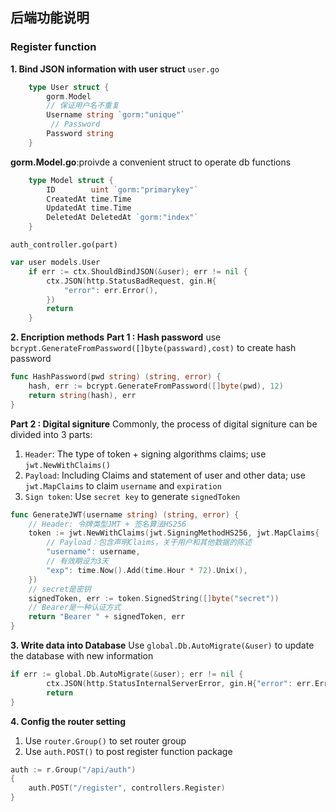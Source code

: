## 后端功能说明

### Register function
   **1. Bind JSON information with user struct**
   `user.go`
```go
    type User struct {
        gorm.Model
        // 保证用户名不重复
        Username string `gorm:"unique"`
         // Password
        Password string
    }
```
   **gorm.Model.go**:proivde a convenient struct to operate db functions
```go
    type Model struct {
        ID        uint `gorm:"primarykey"`
        CreatedAt time.Time
        UpdatedAt time.Time
        DeletedAt DeletedAt `gorm:"index"`
    }
```
`auth_controller.go(part)`
```go
var user models.User
	if err := ctx.ShouldBindJSON(&user); err != nil {
		ctx.JSON(http.StatusBadRequest, gin.H{
			"error": err.Error(),
		})
		return
	}
```
   **2. Encription methods**
   **Part 1 : Hash password**
   use `bcrypt.GenerateFromPassword([]byte(passward),cost)` to create hash password
```go
func HashPassword(pwd string) (string, error) {
	hash, err := bcrypt.GenerateFromPassword([]byte(pwd), 12)
	return string(hash), err
}
```
**Part 2 : Digital signiture**
Commonly, the process of digital signiture can be divided into 3 parts:
1. `Header`: The type of token + signing algorithms claims;  use `jwt.NewWithClaims()`
2. `Payload`: Including Claims and statement of user and other data; use `jwt.MapClaims` to claim `username` and `expiration`
3. `Sign token`: Use `secret key` to generate `signedToken`

```go
func GenerateJWT(username string) (string, error) {
	// Header: 令牌类型JMT + 签名算法HS256
	token := jwt.NewWithClaims(jwt.SigningMethodHS256, jwt.MapClaims{
		// Payload：包含声明Claims，关于用户和其他数据的陈述
		"username": username,
		// 有效期设为3天
		"exp": time.Now().Add(time.Hour * 72).Unix(),
	})
	// secret是密钥
	signedToken, err := token.SignedString([]byte("secret"))
	// Bearer是一种认证方式
	return "Bearer " + signedToken, err
}
```
**3. Write data into Database**
Use `global.Db.AutoMigrate(&user)` to update the database with new information
```go
if err := global.Db.AutoMigrate(&user); err != nil {
		ctx.JSON(http.StatusInternalServerError, gin.H{"error": err.Error()})
		return
}
```

**4. Config the router setting**
1. Use `router.Group()` to set router group
2. Use `auth.POST()` to post register function package
```go
auth := r.Group("/api/auth")
{
	auth.POST("/register", controllers.Register)
}
```


